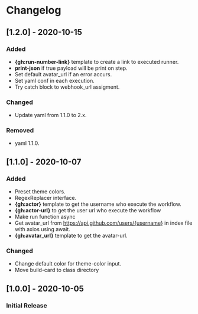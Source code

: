 # Changelog


## [1.2.0] - 2020-10-15

### Added

- **{gh:run-number-link}** template to create a link to executed runner.
- **print-json** if true payload will be print on step.
- Set default avatar_url if an error accurs.
- Set yaml conf in each execution.
- Try catch block to webhook_url assigment.

### Changed

- Update yaml from 1.1.0 to 2.x.

### Removed

- yaml 1.1.0.

## [1.1.0] - 2020-10-07

### Added

- Preset theme colors.
- RegexReplacer interface.
- **{gh:actor}** template to get the username who execute the workflow.
- **{gh:actor-url}** to get the user url who execute the workflow
- Make run function async
- Get avatar_url from https://api.github.com/users/{username} in index file with axios using await.
- **{gh:avatar_url}** template to get the avatar-url.

### Changed

- Change default color for theme-color input.
- Move build-card to class directory

## [1.0.0] - 2020-10-05

### Initial Release